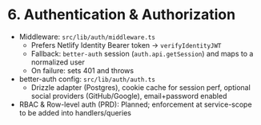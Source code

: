 # 6. Authentication & Authorization

- Middleware: `src/lib/auth/middleware.ts`
  - Prefers Netlify Identity Bearer token → `verifyIdentityJWT`
  - Fallback: `better-auth` session (`auth.api.getSession`) and maps to a normalized user
  - On failure: sets 401 and throws
- better-auth config: `src/lib/auth/auth.ts`
  - Drizzle adapter (Postgres), cookie cache for session perf, optional social providers (GitHub/Google), email+password enabled
- RBAC & Row-level auth (PRD): Planned; enforcement at service-scope to be added into handlers/queries
